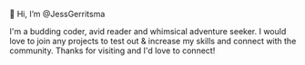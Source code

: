 👋 Hi, I’m @JessGerritsma

I'm a budding coder, avid reader and whimsical adventure seeker. I would love to join any projects to test out & increase my skills and connect with the community.
Thanks for visiting and I'd love to connect!

<!---
JessGerritsma/JessGerritsma is a ✨ special ✨ repository because its `README.md` (this file) appears on your GitHub profile.
You can click the Preview link to take a look at your changes.
--->
